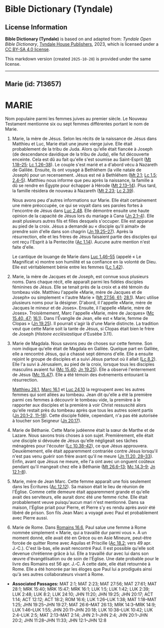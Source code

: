 # Bible Dictionary (Tyndale)

## License Information

**Bible Dictionary (Tyndale)** is based on and adapted from: _Tyndale Open Bible Dictionary_, [Tyndale House Publishers](https://tyndaleopenresources.com/), 2023, which is licensed under a [CC BY-SA 4.0 license](https://creativecommons.org/licenses/by-sa/4.0/legalcode.en).

This markdown version (created `2025-10-20`) is provided under the same license.



--------------------------------

## Marie (id: 713657)

MARIE
=====

Nom populaire parmi les femmes juives au premier siècle. Le Nouveau Testament mentionne six ou sept femmes différentes portant le nom de Marie.

1. Marie, la mère de Jésus. Selon les récits de la naissance de Jésus dans Matthieu et Luc, Marie était une jeune vierge juive. Elle était probablement de la tribu de Juda. Alors qu'elle était fiancée à Joseph (de descendance davidique de la tribu de Juda), elle fut découverte enceinte. Cela est dû au fait qu'elle s'est soumise au Saint\-Esprit ([Mt 1\.18–25](https://ref.ly/Matt1:18-Matt1:25); [Lc 1\.26–38](https://ref.ly/Luke1:26-Luke1:38)). Le couple s'est marié et a d'abord vécu à Nazareth de Galilée. Ensuite, ils ont voyagé à Bethléhem (la ville natale de Joseph) pour un recensement. Jésus est né à Bethléhem ([Mt 2\.1](https://ref.ly/Matt2:1); [Lc 1\.5](https://ref.ly/Luke1:5); [2\.4–5](https://ref.ly/Luke2:4-Luke2:5)). Matthieu nous informe que peu après la naissance, la famille a dû se rendre en Égypte pour échapper à Hérode ([Mt 2\.13–14](https://ref.ly/Matt2:13-Matt2:14)). Plus tard, la famille résidera de nouveau à Nazareth ([Mt 2\.23](https://ref.ly/Matt2:23); [Lc 2\.39](https://ref.ly/Luke2:39)).

    Nous avons peu d'autres informations sur Marie. Elle était certainement une mère préoccupée, ce qui se voyait dans ses paroles fortes à l'encontre de Jésus dans [Luc 2\.48](https://ref.ly/Luke2:48). Elle démontre ensuite une haute opinion de la capacité de Jésus lors du mariage à Cana ([Jn 2\.1–4](https://ref.ly/John2:1-John2:4)). Elle avait plusieurs autres fils et filles desquels s'occuper. Elle est apparue au pied de la croix. Jésus a demandé au « disciple qu’il aimait» de prendre soin d'elle dans son chagrin ([Jn 19\.25–27](https://ref.ly/John19:25-John19:27)). Après la résurrection, elle et les frères de Jésus faisaient partie des disciples qui ont reçu l'Esprit à la Pentecôte ([Ac 1\.14](https://ref.ly/Acts1:14)). Aucune autre mention n'est faite d'elle.

    Le cantique de louange de Marie dans [Luc 1\.46–55](https://ref.ly/Luke1:46-Luke1:55) (appelé « Le Magnificat ») montre son humilité et sa confiance en la volonté de Dieu. Elle est véritablement bénie entre les femmes ([Lc 1\.42](https://ref.ly/Luke1:42)).

2. Marie, la mère de Jacques et de Joseph, est connue sous plusieurs noms. Dans chaque récit, elle apparaît parmi les fidèles disciples féminines de Jésus. Elle se tenait près de la croix et a été témoin du tombeau vide. Matthieu l'appelle «Marie, mère de Jacques et de Joseph» ou simplement « l'autre Marie » ([Mt 27\.56, 61](https://ref.ly/Matt27:56,Matt27:61); [28\.1](https://ref.ly/Matt28:1)). Marc utilise plusieurs noms pour la désigner. D'abord, il l'appelle «Marie, mère de Jacques le mineur et de Joses». Ensuite, il l'appelle «Marie, mère de Joses». Troisièmement, Marc l'appelle «Marie, mère de Jacques» ([Mc 15\.40, 47](https://ref.ly/Mark15:40,Mark15:47); [16\.1](https://ref.ly/Mark16:1)). Dans l'Évangile de Jean, elle est « Marie, femme de Clopas » ([Jn 19\.25](https://ref.ly/John19:25)). Il pourrait s'agir là d'une Marie distincte. La tradition veut que cette Marie soit la tante de Jésus, si Clopas était bien le frère de Joseph (*Histoire ecclésiastique* d'Eusèbe 3\.11\).
3. Marie de Magdala. Nous savons peu de choses sur cette femme. Son nom indique qu'elle était de Magdala en Galilée. Quelque part en Galilée, elle a rencontré Jésus, qui a chassé sept démons d'elle. Elle a ensuite rejoint le groupe de disciples et a suivi Jésus partout où il allait ([Lc 8\.2](https://ref.ly/Luke8:2)). Elle l'a suivi à Jérusalem, au pied de la croix, lorsque tous les disciples masculins avaient fui ([Mc 15\.40](https://ref.ly/Mark15:40); [Jn 19\.25](https://ref.ly/John19:25)). Elle a observé l'enterrement de Jésus ([Mc 15\.47](https://ref.ly/Mark15:47)). Elle a été témoin des événements entourant la résurrection.

    [Matthieu 28\.1](https://ref.ly/Matt28:1), [Marc 16\.1](https://ref.ly/Mark16:1) et [Luc 24\.10](https://ref.ly/Luke24:10) la regroupent avec les autres femmes qui sont allées au tombeau. Jean dit qu'elle a été la première parmi ces femmes à découvrir le tombeau vide, la première à le rapporter aux disciples et la première à voir Christ ressuscité alors qu'elle restait près du tombeau après que tous les autres soient partis ([Jn 20\.1–2, 11–18](https://ref.ly/John20:1-John20:2,John20:11-John20:18)). Cette disciple fidèle, cependant, n'a pas été autorisée à toucher son Seigneur ([Jn 20\.17](https://ref.ly/John20:17)).

4. Marie de Béthanie. Cette Marie judéenne était la sœur de Marthe et de Lazare. Nous savons trois choses à son sujet. Premièrement, elle était une disciple si dévouée de Jésus qu'elle négligeait ses tâches ménagères pour l'écouter ([Lc 10\.38–42](https://ref.ly/Luke10:38-Luke10:42)), ce que Jésus approuvera. Deuxièmement, elle était apparemment contrariée contre Jésus lorsqu'il n'est pas venu guérir son frère avant qu'il ne meure ([Jn 11\.20, 28–33](https://ref.ly/John11:20,John11:28-John11:33)). Enfin, avant que Jésus ne meure, elle l'a oint avec un onguent coûteux pendant qu'il mangeait chez elle à Béthanie ([Mt 26\.6–13](https://ref.ly/Matt26:6-Matt26:13); [Mc 14\.3–9](https://ref.ly/Mark14:3-Mark14:9); [Jn 12\.1–8](https://ref.ly/John12:1-John12:8)).
5. Marie, mère de Jean Marc. Cette femme apparaît une fois seulement dans les Écritures ([Ac 12\.12](https://ref.ly/Acts12:12)). Sa maison était le lieu de réunion de l'Église. Comme cette demeure était apparemment grande et qu'elle avait des serviteurs, elle aurait donc été une femme riche. Elle était probablement veuve puisqu'aucun mari n'est mentionné. Dans sa maison, l'Église priait pour Pierre, et Pierre s'y es rendu après avoir été libéré de prison. Son fils Jean Marc a voyagé avec Paul et probablement avec Pierre aussi.
6. Marie de Rome. Dans [Romains 16\.6](https://ref.ly/Rom16:6), Paul salue une femme à Rome nommée simplement « Marie, qui a travaillé dur parmi vous ». À un moment donné, elle avait été en Grèce ou en Asie Mineure, peut\-être forcée de quitter Rome avec Aquilas et Priscille ([Ac 18\.2](https://ref.ly/Acts18:2); vers 49 apr. J.‑C.). C'est là\-bas, elle avait rencontré Paul. Il est possible qu'elle soit devenue chrétienne grâce à lui. Elle a travaillé dur avec lui dans son œuvre d'évangélisation ou de soin de l'Église. Une date probable pour le livre des Romains est 56 apr. J.‑C. À cette date, elle était retournée à Rome. Elle a été honorée par les éloges que Paul lui a prodigués ainsi qu'à ses autres collaborateurs vivant à Rome.

* **Associated Passages:** MAT 2:1; MAT 2:23; MAT 27:56; MAT 27:61; MAT 28:1; MRK 15:40; MRK 15:47; MRK 16:1; LUK 1:5; LUK 1:42; LUK 2:39; LUK 2:48; LUK 8:2; LUK 24:10; JHN 11:20; JHN 19:25; JHN 20:17; ACT 1:14; ACT 12:12; ACT 18:2; ROM 16:6; LUK 1:26–LUK 1:38; MAT 1:18–MAT 1:25; JHN 19:25–JHN 19:27; MAT 26:6–MAT 26:13; MRK 14:3–MRK 14:9; LUK 1:46–LUK 1:55; JHN 20:11–JHN 20:18; LUK 10:38–LUK 10:42; LUK 2:4–LUK 2:5; MAT 2:13–MAT 2:14; JHN 2:1–JHN 2:4; JHN 20:1–JHN 20:2; JHN 11:28–JHN 11:33; JHN 12:1–JHN 12:8

